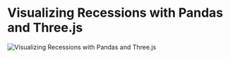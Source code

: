 # Visualizing Recessions with Pandas and Three.js

![Visualizing Recessions with Pandas and Three.js](./images/recessions.gif)
